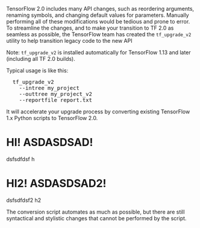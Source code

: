 TensorFlow 2.0 includes many API changes, such as reordering arguments, renaming symbols, and changing default values for parameters. Manually performing all of these modifications would be tedious and prone to error. To streamline the changes, and to make your transition to TF 2.0 as seamless as possible, the TensorFlow team has created the `tf_upgrade_v2` utility to help transition legacy code to the new API

Note: `tf_upgrade_v2` is installed automatically for TensorFlow 1.13 and later (including all TF 2.0 builds).

Typical usage is like this:

<pre class="devsite-terminal devsite-click-to-copy prettyprint lang-bsh">
  tf_upgrade_v2
    --intree my_project
    --outtree my_project_v2
    --reportfile report.txt
</pre>

It will accelerate your upgrade process by converting existing TensorFlow 1.x Python scripts to TensorFlow 2.0.

# HI! ASDASDSAD!

dsfsdfdsf h

# HI2! ASDASDSAD2!

dsfsdfdsf2 h2

The conversion script automates as much as possible, but there are still syntactical and stylistic changes that cannot be performed by the script.
